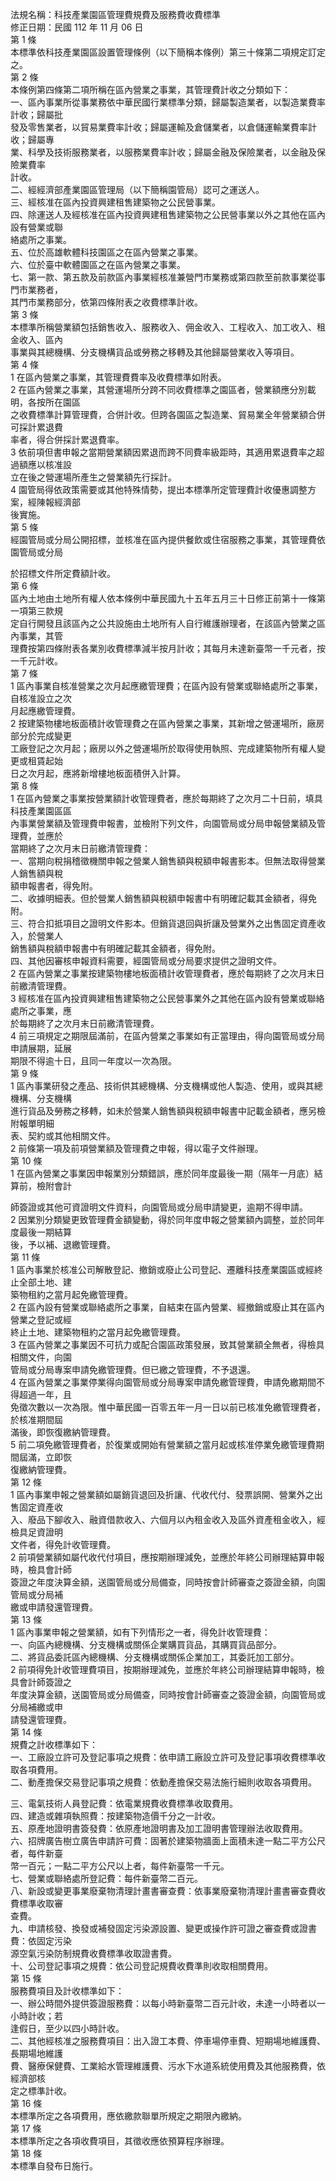 法規名稱：科技產業園區管理費規費及服務費收費標準  
修正日期：民國 112 年 11 月 06 日  
第 1 條  
本標準依科技產業園區設置管理條例（以下簡稱本條例）第三十條第二項規定訂定之。  
第 2 條  
本條例第四條第二項所稱在區內營業之事業，其管理費計收之分類如下：  
一、區內事業所從事業務依中華民國行業標準分類，歸屬製造業者，以製造業費率計收；歸屬批  
發及零售業者，以貿易業費率計收；歸屬運輸及倉儲業者，以倉儲運輸業費率計收；歸屬專  
業、科學及技術服務業者，以服務業費率計收；歸屬金融及保險業者，以金融及保險業費率  
計收。  
二、經經濟部產業園區管理局（以下簡稱園管局）認可之運送人。  
三、經核准在區內投資興建租售建築物之公民營事業。  
四、除運送人及經核准在區內投資興建租售建築物之公民營事業以外之其他在區內設有營業或聯  
絡處所之事業。  
五、位於高雄軟體科技園區之在區內營業之事業。  
六、位於臺中軟體園區之在區內營業之事業。  
七、第一款、第五款及前款區內事業經核准兼營門市業務或第四款至前款事業從事門市業務者，  
其門市業務部分，依第四條附表之收費標準計收。  
第 3 條  
本標準所稱營業額包括銷售收入、服務收入、佣金收入、工程收入、加工收入、租金收入、區內  
事業與其總機構、分支機構貨品或勞務之移轉及其他歸屬營業收入等項目。  
第 4 條  
1 在區內營業之事業，其管理費費率及收費標準如附表。  
2 在區內營業之事業，其營運場所分跨不同收費標準之園區者，營業額應分別載明，各按所在園區  
之收費標準計算管理費，合併計收。但跨各園區之製造業、貿易業全年營業額合併可採計累退費  
率者，得合併採計累退費率。  
3 依前項但書申報之當期營業額因累退而跨不同費率級距時，其適用累退費率之超過額應以核准設  
立在後之營運場所產生之營業額先行採計。  
4 園管局得依政策需要或其他特殊情勢，提出本標準所定管理費計收優惠調整方案，經陳報經濟部  
後實施。  
第 5 條  
經園管局或分局公開招標，並核准在區內提供餐飲或住宿服務之事業，其管理費依園管局或分局  


於招標文件所定費額計收。  
第 6 條  
區內土地由土地所有權人依本條例中華民國九十五年五月三十日修正前第十一條第一項第三款規  
定自行開發且該區內之公共設施由土地所有人自行維護辦理者，在該區內營業之區內事業，其管  
理費按第四條附表各業別收費標準減半按月計收；其每月未達新臺幣一千元者，按一千元計收。  
第 7 條  
1 區內事業自核准營業之次月起應繳管理費；在區內設有營業或聯絡處所之事業，自核准設立之次  
月起應繳管理費。  
2 按建築物樓地板面積計收管理費之在區內營業之事業，其新增之營運場所，廠房部分於完成變更  
工廠登記之次月起；廠房以外之營運場所於取得使用執照、完成建築物所有權人變更或租賃起始  
日之次月起，應將新增樓地板面積併入計算。  
第 8 條  
1 在區內營業之事業按營業額計收管理費者，應於每期終了之次月二十日前，填具科技產業園區區  
內事業營業額及管理費申報書，並檢附下列文件，向園管局或分局申報營業額及管理費，並應於  
當期終了之次月末日前繳清管理費：  
一、當期向稅捐稽徵機關申報之營業人銷售額與稅額申報書影本。但無法取得營業人銷售額與稅  
額申報書者，得免附。  
二、收據明細表。但於營業人銷售額與稅額申報書中有明確記載其金額者，得免附。  
三、符合扣抵項目之證明文件影本。但銷貨退回與折讓及營業外之出售固定資產收入，於營業人  
銷售額與稅額申報書中有明確記載其金額者，得免附。  
四、其他因審核申報資料需要，經園管局或分局要求提供之證明文件。  
2 在區內營業之事業按建築物樓地板面積計收管理費者，應於每期終了之次月末日前繳清管理費。  
3 經核准在區內投資興建租售建築物之公民營事業外之其他在區內設有營業或聯絡處所之事業，應  
於每期終了之次月末日前繳清管理費。  
4 前三項規定之期限屆滿前，在區內營業之事業如有正當理由，得向園管局或分局申請展期，延展  
期限不得逾十日，且同一年度以一次為限。  
第 9 條  
1 區內事業研發之產品、技術供其總機構、分支機構或他人製造、使用，或與其總機構、分支機構  
進行貨品及勞務之移轉，如未於營業人銷售額與稅額申報書中記載金額者，應另檢附報單明細  
表、契約或其他相關文件。  
2 前條第一項及前項營業額及管理費之申報，得以電子文件辦理。  
第 10 條  
1 在區內營業之事業因申報業別分類錯誤，應於同年度最後一期（隔年一月底）結算前，檢附會計  


師簽證或其他可資證明文件資料，向園管局或分局申請變更，逾期不得申請。  
2 因業別分類變更致管理費金額變動，得於同年度申報之營業額內調整，並於同年度最後一期結算  
後，予以補、退繳管理費。  
第 11 條  
1 區內事業於核准公司解散登記、撤銷或廢止公司登記、遷離科技產業園區或經終止全部土地、建  
築物租約之當月起免繳管理費。  
2 在區內設有營業或聯絡處所之事業，自結束在區內營業、經撤銷或廢止其在區內營業之登記或經  
終止土地、建築物租約之當月起免繳管理費。  
3 在區內營業之事業因不可抗力或配合園區政策發展，致其營業額全無者，得檢具相關文件，向園  
管局或分局專案申請免繳管理費。但已繳之管理費，不予退還。  
4 在區內營業之事業停業得向園管局或分局專案申請免繳管理費，申請免繳期間不得超過一年，且  
免徵次數以一次為限。惟中華民國一百零五年一月一日以前已核准免繳管理費者，於核准期間屆  
滿後，即恢復繳納管理費。  
5 前二項免繳管理費者，於復業或開始有營業額之當月起或核准停業免繳管理費期間屆滿，立即恢  
復繳納管理費。  
第 12 條  
1 區內事業申報之營業額如屬銷貨退回及折讓、代收代付、發票誤開、營業外之出售固定資產收  
入、廢品下腳收入、融資借款收入、六個月以內租金收入及區外資產租金收入，經檢具足資證明  
文件者，得免計收管理費。  
2 前項營業額如屬代收代付項目，應按期辦理減免，並應於年終公司辦理結算申報時，檢具會計師  
簽證之年度決算金額，送園管局或分局備查，同時按會計師審查之簽證金額，向園管局或分局補  
繳或申請發還管理費。  
第 13 條  
1 區內事業申報之營業額，如有下列情形之一者，得免計收管理費：  
一、向區內總機構、分支機構或關係企業購買貨品，其購買貨品部分。  
二、將貨品委託區內總機構、分支機構或關係企業加工，其委託加工部分。  
2 前項得免計收管理費項目，按期辦理減免，並應於年終公司辦理結算申報時，檢具會計師簽證之  
年度決算金額，送園管局或分局備查，同時按會計師審查之簽證金額，向園管局或分局補繳或申  
請發還管理費。  
第 14 條  
規費之計收標準如下：  
一、工廠設立許可及登記事項之規費：依申請工廠設立許可及登記事項收費標準收取各項費用。  
二、動產擔保交易登記事項之規費：依動產擔保交易法施行細則收取各項費用。  


三、電氣技術人員登記費：依電業規費收費標準收取費用。  
四、建造或雜項執照費：按建築物造價千分之一計收。  
五、原產地證明書簽發費：依原產地證明書及加工證明書管理辦法收取費用。  
六、招牌廣告樹立廣告申請許可費：固著於建築物牆面上面積未達一點二平方公尺者，每件新臺  
幣一百元；一點二平方公尺以上者，每件新臺幣一千元。  
七、營業或聯絡處所登記費：每件新臺幣二百元。  
八、新設或變更事業廢棄物清理計畫書審查費：依事業廢棄物清理計畫書審查費收費標準收取審  
查費。  
九、申請核發、換發或補發固定污染源設置、變更或操作許可證之審查費或證書費：依固定污染  
源空氣污染防制規費收費標準收取證書費。  
十、公司登記事項之規費：依公司登記規費收費準則收取相關費用。  
第 15 條  
服務費項目及計收標準如下：  
一、辦公時間外提供簽證服務費：以每小時新臺幣二百元計收，未達一小時者以一小時計收；若  
逢假日，至少以四小時計收。  
二、其他經核准之服務費項目：出入證工本費、停車場停車費、短期場地維護費、長期場地維護  
費、醫療保健費、工業給水管理維護費、污水下水道系統使用費及其他服務費，依經濟部核  
定之標準計收。  
第 16 條  
本標準所定之各項費用，應依繳款聯單所規定之期限內繳納。  
第 17 條  
本標準所定之各項收費項目，其徵收應依預算程序辦理。  
第 18 條  
本標準自發布日施行。  


